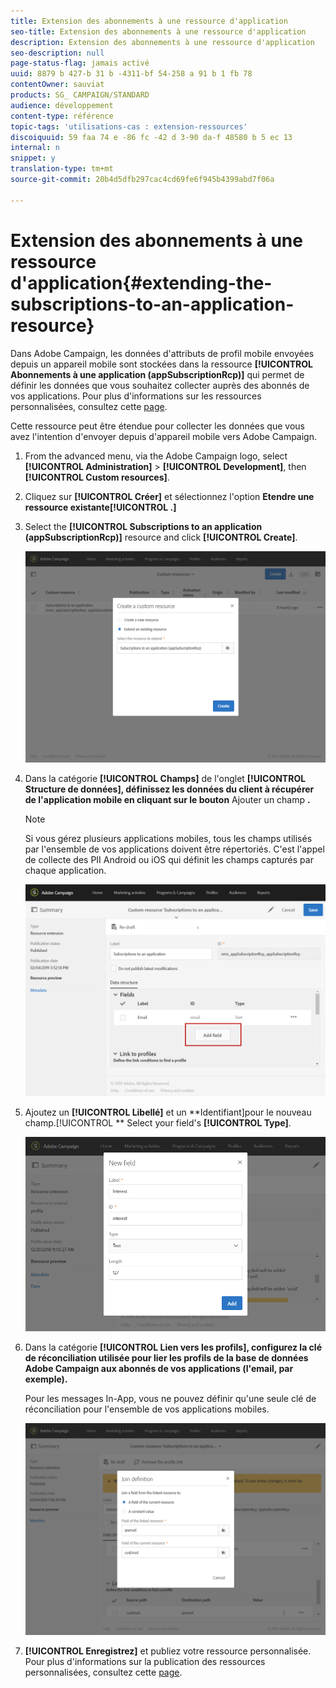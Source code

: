```yaml
---
title: Extension des abonnements à une ressource d'application
seo-title: Extension des abonnements à une ressource d'application
description: Extension des abonnements à une ressource d'application
seo-description: null
page-status-flag: jamais activé
uuid: 8879 b 427-b 31 b -4311-bf 54-258 a 91 b 1 fb 78
contentOwner: sauviat
products: SG_ CAMPAIGN/STANDARD
audience: développement
content-type: référence
topic-tags: 'utilisations-cas : extension-ressources'
discoiquuid: 59 faa 74 e -86 fc -42 d 3-90 da-f 48580 b 5 ec 13
internal: n
snippet: y
translation-type: tm+mt
source-git-commit: 20b4d5dfb297cac4cd69fe6f945b4399abd7f06a

---
```



# Extension des abonnements à une ressource d'application{#extending-the-subscriptions-to-an-application-resource}

Dans Adobe Campaign, les données d'attributs de profil mobile envoyées depuis un appareil mobile sont stockées dans la ressource **[!UICONTROL Abonnements à une application (appSubscriptionRcp)]** qui permet de définir les données que vous souhaitez collecter auprès des abonnés de vos applications. Pour plus d'informations sur les ressources personnalisées, consultez cette [page](../../developing/using/key-steps-to-add-a-resource.md).

Cette ressource peut être étendue pour collecter les données que vous avez l'intention d'envoyer depuis d'appareil mobile vers Adobe Campaign.

1. From the advanced menu, via the Adobe Campaign logo, select **[!UICONTROL Administration]** &gt; **[!UICONTROL Development]**, then **[!UICONTROL Custom resources]**.
1. Cliquez sur **[!UICONTROL Créer]** et sélectionnez l'option **Etendre une ressource existante[!UICONTROL .]**
1. Select the **[!UICONTROL Subscriptions to an application (appSubscriptionRcp)]** resource and click **[!UICONTROL Create]**.

   ![](assets/in_app_personal_data_4.png)

1. Dans la catégorie **[!UICONTROL Champs]** de l'onglet **[!UICONTROL Structure de données], définissez les données du client à récupérer de l'application mobile en cliquant sur le bouton** Ajouter un champ **.**

   >[!NOTE]
   >
   >Si vous gérez plusieurs applications mobiles, tous les champs utilisés par l'ensemble de vos applications doivent être répertoriés. C'est l'appel de collecte des PII Android ou iOS qui définit les champs capturés par chaque application.

   ![](assets/in_app_personal_data.png)

1. Ajoutez un **[!UICONTROL Libellé]** et un **Identifiant]pour le nouveau champ.[!UICONTROL ** Select your field's **[!UICONTROL Type]**.

   ![](assets/schema_extension_uc9.png)

1. Dans la catégorie **[!UICONTROL Lien vers les profils], configurez la clé de réconciliation utilisée pour lier les profils de la base de données Adobe Campaign aux abonnés de vos applications (l'email, par exemple).**

   Pour les messages In-App, vous ne pouvez définir qu'une seule clé de réconciliation pour l'ensemble de vos applications mobiles.

   ![](assets/in_app_personal_data_3.png)

1. **[!UICONTROL Enregistrez]** et publiez votre ressource personnalisée. Pour plus d'informations sur la publication des ressources personnalisées, consultez cette [page](../../developing/using/updating-the-database-structure.md#publishing-a-custom-resource).

